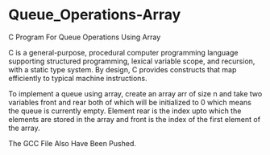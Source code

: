 # Queue_Operations-Array
C Program For Queue Operations Using Array

C is a general-purpose, procedural computer programming language supporting structured programming, lexical variable scope, and recursion, with a static type system. By design, C provides constructs that map efficiently to typical machine instructions.

To implement a queue using array, create an array arr of size n and take two variables front and rear both of which will be initialized to 0 which means the queue is currently empty. Element rear is the index upto which the elements are stored in the array and front is the index of the first element of the array.

The GCC File Also Have Been Pushed.
